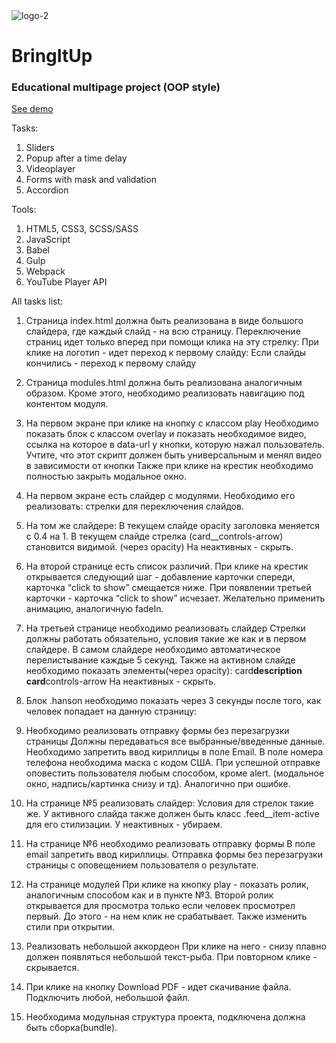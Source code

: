 <image src="https://i.ibb.co/LZ5prJv/logo-2.png" alt="logo-2" border="0">

# BringItUp

### Educational multipage project (OOP style)

[See demo](https://polyvit.github.io/BringItUp/)

Tasks:

1. Sliders
2. Popup after a time delay
3. Videoplayer
4. Forms with mask and validation
5. Accordion

Tools:

1. HTML5, CSS3, SCSS/SASS
2. JavaScript
3. Babel
4. Gulp
5. Webpack
6. YouTube Player API

All tasks list:

1. Страница index.html должна быть реализована в виде большого слайдера, где каждый слайд - на всю страницу.
   Переключение страниц идет только вперед при помощи клика на эту стрелку:
   При клике на логотип - идет переход к первому слайду:
   Если слайды кончились - переход к первому слайду

2. Страница modules.html должна быть реализована аналогичным образом.
   Кроме этого, необходимо реализовать навигацию под контентом модуля.

3. На первом экране при клике на кнопку с классом play
   Необходимо показать блок с классом overlay и показать необходимое видео, ссылка на которое в data-url у кнопки, которую нажал пользователь. Учтите, что этот скрипт должен быть универсальным и менял видео в зависимости от кнопки
   Также при клике на крестик необходимо полностью закрыть модальное окно.

4. На первом экране есть слайдер с модулями.
   Необходимо его реализовать: стрелки для переключения слайдов.

5. На том же слайдере:
   В текущем слайде opacity заголовка меняется с 0.4 на 1.
   В текущем слайде стрелка (card\_\_controls-arrow) становится видимой. (через opacity)
   На неактивных - скрыть.

6. На второй странице есть список различий.
   При клике на крестик открывается следующий шаг - добавление карточки спереди, карточка “click to show” смещается ниже.
   При появлении третьей карточки - карточка “click to show” исчезает.
   Желательно применить анимацию, аналогичную fadeIn.

7. На третьей странице необходимо реализовать слайдер
   Стрелки должны работать обязательно, условия такие же как и в первом слайдере.
   В самом слайдере необходимо автоматическое перелистывание каждые 5 секунд.
   Также на активном слайде необходимо показать элементы(через opacity):
   card**description
   card**controls-arrow
   На неактивных - скрыть.

8. Блок .hanson необходимо показать через 3 секунды после того, как человек попадает на данную страницу:

9. Необходимо реализовать отправку формы без перезагрузки страницы
   Должны передаваться все выбранные/введенные данные.
   Необходимо запретить ввод кириллицы в поле Email.
   В поле номера телефона необходима маска с кодом США.
   При успешной отправке оповестить пользователя любым способом, кроме alert. (модальное окно, надпись/картинка снизу и тд).
   Аналогично при ошибке.

10. На странице №5 реализовать слайдер:
    Условия для стрелок такие же.
    У активного слайда также должен быть класс .feed\_\_item-active для его стилизации. У неактивных - убираем.

11. На странице №6 необходимо реализовать отправку формы
    В поле email запретить ввод кириллицы.
    Отправка формы без перезагрузки страницы с оповещением пользователя о результате.

12. На странице модулей
    При клике на кнопку play - показать ролик, аналогичным способом как и в пункте №3.
    Второй ролик открывается для просмотра только если человек просмотрел первый. До этого - на нем клик не срабатывает. Также изменить стили при открытии.

13. Реализовать небольшой аккордеон
    При клике на него - снизу плавно должен появляться небольшой текст-рыба.
    При повторном клике - скрывается.

14. При клике на кнопку Download PDF - идет скачивание файла. Подключить любой, небольшой файл.
15. Необходима модульная структура проекта, подключена должна быть сборка(bundle).

